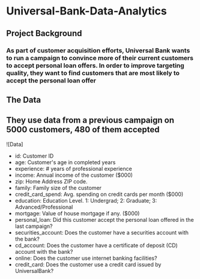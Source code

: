 # Universal-Bank-Data-Analytics

## Project Background

### As part of customer acquisition efforts, Universal Bank wants to run a campaign to convince more of their current customers to accept personal loan offers. In order to improve targeting quality, they want to find customers that are most likely to accept the personal loan offer

## The Data

## They use data from a previous campaign on 5000 customers, 480 of them accepted

![Data]



* id:	Customer ID
* age:	Customer's age in completed years
* experience:	# years of professional experience
* income:	Annual income of the customer ($000)
* zip:	Home Address ZIP code.
* family:	Family size of the customer
* credit_card_spend:	Avg. spending on credit cards per month ($000)
* education: 	Education Level. 1: Undergrad; 2: Graduate; 3: Advanced/Professional
* mortgage:	Value of house mortgage if any. ($000)
* personal_loan:	Did this customer accept the personal loan offered in the last campaign?
* securities_account:	Does the customer have a securities account with the bank?
*  cd_account:	Does the customer have a certificate of deposit (CD) account with the bank?
* online:	Does the customer use internet banking facilities?
* credit_card:	Does the customer use a credit card issued by UniversalBank?
